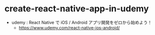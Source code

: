 # create-react-native-app-in-udemy
- udemy : React Native で iOS / Android アプリ開発をゼロから始めよう！
  - https://www.udemy.com/react-native-ios-android/
